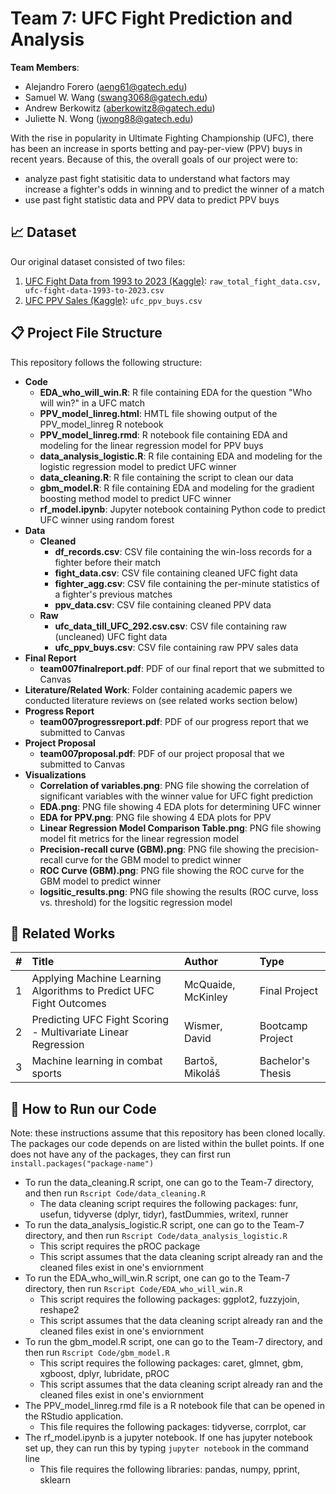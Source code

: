 # Team 7: UFC Fight Prediction and Analysis

**Team Members**: 
* Alejandro Forero (aeng61@gatech.edu)
* Samuel W. Wang (swang3068@gatech.edu)
* Andrew Berkowitz (aberkowitz8@gatech.edu)
* Juliette N. Wong (jwong88@gatech.edu)

With the rise in popularity in Ultimate Fighting Championship (UFC), there has been an increase in sports betting and pay-per-view (PPV) buys in recent years. Because of this, the overall goals of our project were to:
* analyze past fight statisitic data to understand what factors may increase a fighter's odds in winning and to predict the winner of a match
* use past fight statistic data and PPV data to predict PPV buys

## :chart_with_upwards_trend: Dataset

Our original dataset consisted of two files:

1. [UFC Fight Data from 1993 to 2023 (Kaggle)](https://www.kaggle.com/datasets/akshaysinghim/ufc-fight-data-1993-to-2023?resource=download): `raw_total_fight_data.csv, ufc-fight-data-1993-to-2023.csv`
2. [UFC PPV Sales (Kaggle)](https://www.kaggle.com/datasets/daverosenman/ufc-ppv-sales): `ufc_ppv_buys.csv`

## :clipboard: Project File Structure

This repository follows the following structure: 

* **Code**
  * **EDA_who_will_win.R**: R file containing EDA for the question "Who will win?" in a UFC match
  * **PPV_model_linreg.html**: HMTL file showing output of the PPV_model_linreg R notebook
  * **PPV_model_linreg.rmd**: R notebook file containing EDA and modeling for the linear regression model for PPV buys
  * **data_analysis_logistic.R**: R file containing EDA and modeling for the logistic regression model to predict UFC winner
  * **data_cleaning.R**: R file containing the script to clean our data 
  * **gbm_model.R**: R file containing EDA and modeling for the gradient boosting method model to predict UFC winner
  * **rf_model.ipynb**: Jupyter notebook containing Python code to predict UFC winner using random forest
* **Data**
  * **Cleaned**
    * **df_records.csv**: CSV file containing the win-loss records for a fighter before their match 
    * **fight_data.csv**: CSV file containing cleaned UFC fight data
    * **fighter_agg.csv**: CSV file containing the per-minute statistics of a fighter's previous matches 
    * **ppv_data.csv**: CSV file containing cleaned PPV data
  * **Raw**
    * **ufc_data_till_UFC_292.csv.csv**: CSV file containing raw (uncleaned) UFC fight data
    * **ufc_ppv_buys.csv**: CSV file containing raw PPV sales data
* **Final Report**
  * **team007finalreport.pdf**: PDF of our final report that we submitted to Canvas
* **Literature/Related Work**: Folder containing academic papers we conducted literature reviews on (see related works section below)
* **Progress Report**
  * **team007progressreport.pdf**: PDF of our progress report that we submitted to Canvas
* **Project Proposal**
  * **team007proposal.pdf**: PDF of our project proposal that we submitted to Canvas  
* **Visualizations**
  * **Correlation of variables.png**: PNG file showing the correlation of significant variables with the winner value for UFC fight prediction
  * **EDA.png**: PNG file showing 4 EDA plots for determining UFC winner
  * **EDA for PPV.png**: PNG file showing 4 EDA plots for PPV
  * **Linear Regression Model Comparison Table.png**: PNG file showing model fit metrics for the linear regression model
  * **Precision-recall curve (GBM).png**: PNG file showing the precision-recall curve for the GBM model to predict winner
  * **ROC Curve (GBM).png**: PNG file showing the ROC curve for the GBM model to predict winner
  * **logsitic_results.png**: PNG file showing the results (ROC curve, loss vs. threshold) for the logsitic regression model

## :book: Related Works

|  #  | Title                                                                                                                          | Author             | Type              |
| :-: | :----------------------------------------------------------------------------------------------------------------------------- | :----------------- | :---------------- |
|  1  | Applying Machine Learning Algorithms to Predict UFC Fight Outcomes                                                             | McQuaide, McKinley | Final Project     |
|  2  | Predicting UFC Fight Scoring - Multivariate Linear Regression | Wismer, David      | Bootcamp Project  |
|  3  | Machine learning in combat sports                                                                                              | Bartoš, Mikoláš    | Bachelor's Thesis |

## :floppy_disk: How to Run our Code

Note: these instructions assume that this repository has been cloned locally. The packages our code depends on are listed within the bullet points. If one does not have any of the packages, they can first run `install.packages("package-name")`

* To run the data_cleaning.R script, one can go to the Team-7 directory, and then run `Rscript Code/data_cleaning.R`
  * The data cleaning script requires the following packages: funr, usefun, tidyverse (dplyr, tidyr), fastDummies, writexl, runner
* To run the data_analysis_logistic.R script, one can go to the Team-7 directory, and then run `Rscript Code/data_analysis_logistic.R`
  * This script requires the pROC package
  * This script assumes that the data cleaning script already ran and the cleaned files exist in one's enviornment
* To run the EDA_who_will_win.R script, one can go to the Team-7 directory, then run `Rscript Code/EDA_who_will_win.R`
  * This script requires the following packages: ggplot2, fuzzyjoin, reshape2
  * This script assumes that the data cleaning script already ran and the cleaned files exist in one's enviornment
* To run the gbm_model.R script, one can go to the Team-7 directory, and then run `Rscript Code/gbm_model.R`
  * This script requires the following packages: caret, glmnet, gbm, xgboost, dplyr, lubridate, pROC
  * This script assumes that the data cleaning script already ran and the cleaned files exist in one's enviornment
* The PPV_model_linreg.rmd file is a R notebook file that can be opened in the RStudio application.
  * This file requires the following packages: tidyverse, corrplot, car
* The rf_model.ipynb is a jupyter notebook. If one has jupyter notebook set up, they can run this by typing `jupyter notebook` in the command line
  * This file requires the following libraries: pandas, numpy, pprint, sklearn
